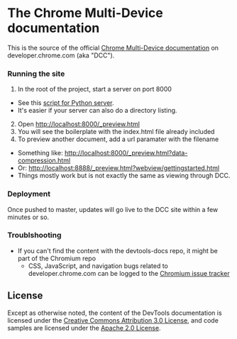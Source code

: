 The Chrome Multi-Device documentation
============

This is the source of the official [Chrome Multi-Device documentation](https://developer.chrome.com/multidevice/index) on developer.chrome.com (aka "DCC").

### Running the site

1. In the root of the project, start a server on port 8000
  * See this [script for Python server](https://github.com/paulirish/dotfiles/blob/3fa2e7dc1f1ea5eaf7f6a2531b937ff8bd8833f9/.functions#L25-L32).
  * It's easier if your server can also do a directory listing.
2. Open [http://localhost:8000/_preview.html](http://localhost:8000/_preview.html)
3. You will see the boilerplate with the index.html file already included
4. To preview another document, add a url paramater with the filename
  * Something like: [http://localhost:8000/_preview.html?data-compression.html](http://localhost:8000/_preview.html?data-compression.html)
  * Or: [http://localhost:8888/_preview.html?webview/gettingstarted.html](http://localhost:8888/_preview.html?webview/gettingstarted.html)
  * Things mostly work but is not exactly the same as viewing through DCC.

### Deployment

Once pushed to master, updates will go live to the DCC site within a few minutes or so.

### Troublshooting

* If you can't find the content with the devtools-docs repo, it might be part of the Chromium repo
  * CSS, JavaScript, and navigation bugs related to developer.chrome.com can be logged to the [Chromium issue tracker](http://crbug.com) 
  
## License

Except as otherwise noted, the content of the DevTools documentation is licensed under the [Creative Commons Attribution 3.0 License](http://creativecommons.org/licenses/by/3.0/), and code samples are licensed under the [Apache 2.0 License](http://www.apache.org/licenses/LICENSE-2.0).
